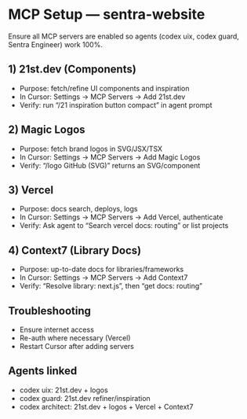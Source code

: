 # MCP Setup — sentra-website

Ensure all MCP servers are enabled so agents (codex uix, codex guard, Sentra Engineer) work 100%.

## 1\) 21st.dev (Components)

* Purpose: fetch/refine UI components and inspiration
* In Cursor: Settings → MCP Servers → Add 21st.dev
* Verify: run “/21 inspiration button compact” in agent prompt

## 2\) Magic Logos

* Purpose: fetch brand logos in SVG/JSX/TSX
* In Cursor: Settings → MCP Servers → Add Magic Logos
* Verify: “/logo GitHub (SVG)” returns an SVG/component

## 3\) Vercel

* Purpose: docs search, deploys, logs
* In Cursor: Settings → MCP Servers → Add Vercel, authenticate
* Verify: Ask agent to “Search vercel docs: routing” or list projects

## 4\) Context7 (Library Docs)

* Purpose: up-to-date docs for libraries/frameworks
* In Cursor: Settings → MCP Servers → Add Context7
* Verify: “Resolve library: next.js”, then “get docs: routing”

## Troubleshooting

* Ensure internet access
* Re-auth where necessary (Vercel)
* Restart Cursor after adding servers

## Agents linked

* codex uix: 21st.dev + logos
* codex guard: 21st.dev refiner/inspiration
* codex architect: 21st.dev + logos + Vercel + Context7

